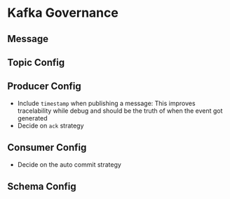 # Kafka Governance

## Message

## Topic Config

## Producer Config
- Include `timestamp` when publishing a message: This improves tracelability while debug and should be the truth of when the event got generated
- Decide on `ack` strategy

## Consumer Config
- Decide on the auto commit strategy


## Schema Config